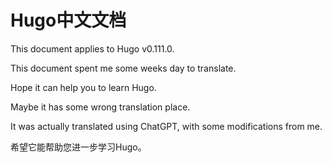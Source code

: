 # Hugo中文文档
This document applies to Hugo v0.111.0.

This document spent me some weeks day to translate.

Hope it can help you to learn Hugo.

Maybe it has some wrong translation place.

It was actually translated using ChatGPT, with some modifications from me.

希望它能帮助您进一步学习Hugo。


